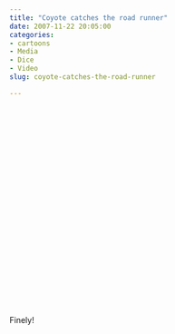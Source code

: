 ```yaml
---
title: "Coyote catches the road runner"
date: 2007-11-22 20:05:00
categories:
- cartoons
- Media
- Dice
- Video
slug: coyote-catches-the-road-runner

---
```


<object width="425" height="355"><param name="movie" value="http://www.youtube.com/v/KJJW7EF5aVk&rel=0&border=0"></param><param name="wmode" value="transparent"></param><embed src="http://www.youtube.com/v/KJJW7EF5aVk&rel=0&border=0" type="application/x-shockwave-flash" wmode="transparent" width="425" height="355"></embed></object>

Finely!

